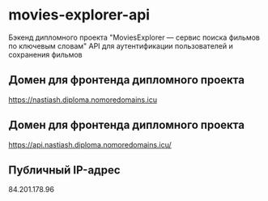 # movies-explorer-api

Бэкенд дипломного проекта "MoviesExplorer — сервис поиска фильмов по ключевым словам"
API для аутентификации пользователей и сохранения фильмов

## Домен для фронтенда дипломного проекта

https://nastiash.diploma.nomoredomains.icu

## Домен для фронтенда дипломного проекта

https://api.nastiash.diploma.nomoredomains.icu/

## Публичный IP-адрес

84.201.178.96
